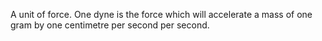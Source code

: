 A unit of force. One dyne is the force which will accelerate a mass of
one gram by one centimetre per second per second.
